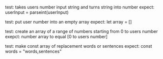 test: takes users number input string and turns string into number
expect: userInput = parseint(userInput)

test: put user number into an empty array
expect: let array = []

test: create an array of a range of numbers starting from 0 to users number
exepct: number array to equal [0 to users number]

test: make const array of replacement words or sentences
expect: const words = "words,sentences"
